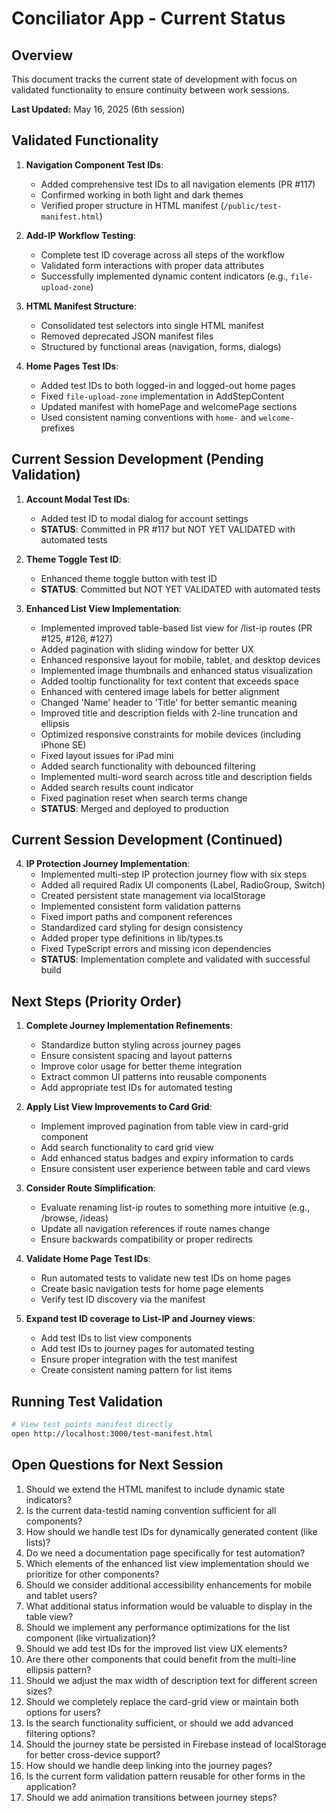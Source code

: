 # Conciliator App - Current Status

## Overview
This document tracks the current state of development with focus on validated functionality to ensure continuity between work sessions.

**Last Updated:** May 16, 2025 (6th session)

## Validated Functionality
1. **Navigation Component Test IDs**:
   - Added comprehensive test IDs to all navigation elements (PR #117)
   - Confirmed working in both light and dark themes
   - Verified proper structure in HTML manifest (`/public/test-manifest.html`)
   
2. **Add-IP Workflow Testing**:
   - Complete test ID coverage across all steps of the workflow
   - Validated form interactions with proper data attributes
   - Successfully implemented dynamic content indicators (e.g., `file-upload-zone`)

3. **HTML Manifest Structure**:
   - Consolidated test selectors into single HTML manifest
   - Removed deprecated JSON manifest files
   - Structured by functional areas (navigation, forms, dialogs)

4. **Home Pages Test IDs**:
   - Added test IDs to both logged-in and logged-out home pages
   - Fixed `file-upload-zone` implementation in AddStepContent
   - Updated manifest with homePage and welcomePage sections
   - Used consistent naming conventions with `home-` and `welcome-` prefixes

## Current Session Development (Pending Validation)
1. **Account Modal Test IDs**:
   - Added test ID to modal dialog for account settings
   - **STATUS**: Committed in PR #117 but NOT YET VALIDATED with automated tests

2. **Theme Toggle Test ID**:
   - Enhanced theme toggle button with test ID
   - **STATUS**: Committed but NOT YET VALIDATED with automated tests


3. **Enhanced List View Implementation**:
   - Implemented improved table-based list view for /list-ip routes (PR #125, #126, #127)
   - Added pagination with sliding window for better UX
   - Enhanced responsive layout for mobile, tablet, and desktop devices
   - Implemented image thumbnails and enhanced status visualization
   - Added tooltip functionality for text content that exceeds space
   - Enhanced with centered image labels for better alignment
   - Changed 'Name' header to 'Title' for better semantic meaning
   - Improved title and description fields with 2-line truncation and ellipsis
   - Optimized responsive constraints for mobile devices (including iPhone SE)
   - Fixed layout issues for iPad mini
   - Added search functionality with debounced filtering
   - Implemented multi-word search across title and description fields
   - Added search results count indicator
   - Fixed pagination reset when search terms change
   - **STATUS**: Merged and deployed to production

## Current Session Development (Continued)
4. **IP Protection Journey Implementation**:
   - Implemented multi-step IP protection journey flow with six steps
   - Added all required Radix UI components (Label, RadioGroup, Switch)
   - Created persistent state management via localStorage
   - Implemented consistent form validation patterns
   - Fixed import paths and component references
   - Standardized card styling for design consistency
   - Added proper type definitions in lib/types.ts
   - Fixed TypeScript errors and missing icon dependencies
   - **STATUS**: Implementation complete and validated with successful build

## Next Steps (Priority Order)
1. **Complete Journey Implementation Refinements**:
   - Standardize button styling across journey pages
   - Ensure consistent spacing and layout patterns
   - Improve color usage for better theme integration
   - Extract common UI patterns into reusable components
   - Add appropriate test IDs for automated testing

2. **Apply List View Improvements to Card Grid**:
   - Implement improved pagination from table view in card-grid component
   - Add search functionality to card grid view
   - Add enhanced status badges and expiry information to cards
   - Ensure consistent user experience between table and card views

3. **Consider Route Simplification**:
   - Evaluate renaming list-ip routes to something more intuitive (e.g., /browse, /ideas)
   - Update all navigation references if route names change
   - Ensure backwards compatibility or proper redirects

4. **Validate Home Page Test IDs**:
   - Run automated tests to validate new test IDs on home pages
   - Create basic navigation tests for home page elements
   - Verify test ID discovery via the manifest

5. **Expand test ID coverage to List-IP and Journey views**:
   - Add test IDs to list view components
   - Add test IDs to journey pages for automated testing
   - Ensure proper integration with the test manifest
   - Create consistent naming pattern for list items

## Running Test Validation
```bash
# View test points manifest directly
open http://localhost:3000/test-manifest.html
```

## Open Questions for Next Session
1. Should we extend the HTML manifest to include dynamic state indicators?
2. Is the current data-testid naming convention sufficient for all components?
3. How should we handle test IDs for dynamically generated content (like lists)?
4. Do we need a documentation page specifically for test automation?
5. Which elements of the enhanced list view implementation should we prioritize for other components?
6. Should we consider additional accessibility enhancements for mobile and tablet users?
7. What additional status information would be valuable to display in the table view?
8. Should we implement any performance optimizations for the list component (like virtualization)?
9. Should we add test IDs for the improved list view UX elements?
10. Are there other components that could benefit from the multi-line ellipsis pattern?
11. Should we adjust the max width of description text for different screen sizes?
12. Should we completely replace the card-grid view or maintain both options for users?
13. Is the search functionality sufficient, or should we add advanced filtering options?
14. Should the journey state be persisted in Firebase instead of localStorage for better cross-device support?
15. How should we handle deep linking into the journey pages?
16. Is the current form validation pattern reusable for other forms in the application?
17. Should we add animation transitions between journey steps?